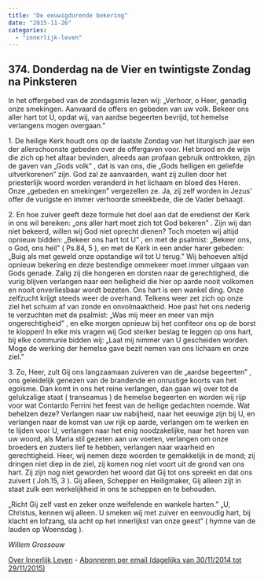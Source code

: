 ```yaml
---
title: "De eeuwigdurende bekering"
date: "2015-11-26"
categories: 
  - "innerlijk-leven"
---
```


## 374\. Donderdag na de Vier en twintigste Zondag na Pinksteren

In het offergebed van de zondagsmis lezen wij: „Verhoor, o Heer, genadig onze smekingen. Aanvaard de offers en gebeden van uw volk. Bekeer ons aller hart tot U, opdat wij, van aardse begeerten bevrijd, tot hemelse verlangens mogen overgaan.”

1\. De heilige Kerk houdt ons op de laatste Zondag van het liturgisch jaar een der allerschoonste gebeden over de offergaven voor. Het brood en de wijn die zich op het altaar bevinden, alreeds aan profaan gebruik onttrokken, zijn de gaven van „Gods volk” , dat is van ons, die „Gods heiligen en geliefde uitverkorenen” zijn. God zal ze aanvaarden, want zij zullen door het priesterlijk woord worden veranderd in het lichaam en bloed des Heren. Onze „gebeden en smekingen” vergezellen ze. Ja, zij zelf worden in Jezus' offer de vurigste en immer verhoorde smeekbede, die de Vader behaagt.

2\. En hoe zuiver geeft deze formule het doel aan dat de eredienst der Kerk in ons wil bereiken: „ons aller hart moet zich tot God bekeren” . Zijn wij dan niet bekeerd, willen wij God niet oprecht dienen? Toch moeten wij altijd opnieuw bidden: „Bekeer ons hart tot U” , en met de psalmist: „Bekeer ons, o God, ons heil” ( Ps.84, 5 ), en met de Kerk in een ander harer gebeden: „Buig als met geweld onze opstandige wil tot U terug.” Wij behoeven altijd opnieuw bekering en deze bestendige ommekeer moet immer uitgaan van Gods genade. Zalig zij die hongeren en dorsten naar de gerechtigheid, die vurig blijven verlangen naar een heiligheid die hier op aarde nooit volkomen en nooit onverliesbaar wordt bezeten. Ons hart is een wankel ding. Onze zelfzucht krijgt steeds weer de overhand. Telkens weer zet zich op onze ziel het schuim af van zonde en onvolmaaktheid. Hoe past het ons nederig te verzuchten met de psalmist: „Was mij meer en meer van mijn ongerechtigheid” , en elke morgen opnieuw bij het confiteor ons op de borst te kloppen! In elke mis vragen wij God sterker beslag te leggen op ons hart, bij elke communie bidden wij: „Laat mij nimmer van U gescheiden worden. Moge de werking der hemelse gave bezit nemen van ons lichaam en onze ziel.”

3\. Zo, Heer, zult Gij ons langzaamaan zuiveren van de „aardse begeerten” , ons geleidelijk genezen van de brandende en onrustige koorts van het egoïsme. Dan komt in ons het reine verlangen, dan gaan wij over tot de gelukzalige staat ( transeamus ) de hemelse begeerten en worden wij rijp voor wat Contardo Ferrini het feest van de heilige gedachten noemde. Wat behelzen deze? Verlangen naar uw nabijheid, naar het eeuwige zijn bij U, en verlangen naar de komst van uw rijk op aarde, verlangen om te werken en te lijden voor U, verlangen naar het enig noodzakelijke, naar het horen van uw woord, als Maria stil gezeten aan uw voeten, verlangen om onze broeders en zusters lief te hebben, verlangen naar waarheid en gerechtigheid. Heer, wij nemen deze woorden te gemakkelijk in de mond; zij dringen niet diep in de ziel, zij komen nog niet voort uit de grond van ons hart. Zij zijn nog niet geworden het woord dat Gij tot ons spreekt en dat ons zuivert ( Joh.15, 3 ). Gij alleen, Schepper en Heiligmaker, Gij alleen zijt in staat zulk een werkelijkheid in ons te scheppen en te behouden.

„Richt Gij zelf vast en zeker onze weifelende en wankele harten.” „U, Christus, kennen wij alleen. U smeken wij met zuiver en eenvoudig hart, bij klacht en lofzang, sla acht op het innerlijkst van onze geest” ( hymne van de lauden op Woensdag ).

_Willem Grossouw_

[Over Innerlijk Leven](http://www.gelovenleren.net/2014/11/27/een-jaar-lang-innerlijk-leven-op-geloven-leren/) - [Abonneren per email (dagelijks van 30/11/2014 tot 29/11/2015)](http://eepurl.com/9P3DT)
